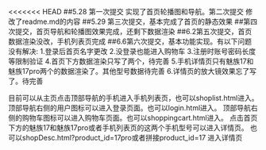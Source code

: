 <<<<<<< HEAD
##5.28 第一次提交 实现了首页轮播图和导航。第二次提交 修改了readme.md的内容 
##5.29 第三次提交，基本完成了首页的静态效果
##第四次提交，首页导航和轮播图效果完成，还剩下数据渲染
##6.2第五次提交，首页数据渲染没改，手机列表页完成
##6.6第六次提交，基本功能实现。有以下问题没有解决:
1.登录后首页名字更改
2.没登录也能进入购物车
3.注册时账号密码长度等限制验证
4.首页下方数据渲染只写了两个，待完善
5.手机详情页只有魅族17和魅族17pro两个的数据渲染了。其他型号数据待完善
6.详情页的放大镜效果忘了写了。待完善


目前可以从主页点击顶部导航的手机进入手机列表页，也可以shoplist.html进入。
顶部导航右侧的用户图标可以进入登录页面。也可以login.html进入。
顶部导航右侧的购物车图标可以进入购物车页面。也可以shoppingcart.html进入。
点击首页下方的魅族17和魅族17pro或者手机列表页的这两个手机型号可以进入详情页。
也可以shopDesc.html?product_id=17pro或者拼接product_id=17 进入详情页


